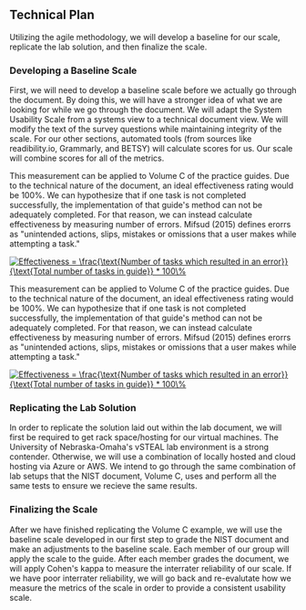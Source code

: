 ## Technical Plan

Utilizing the agile methodology, we will develop a baseline for our scale, replicate the lab solution, and then finalize the scale.

### Developing a Baseline Scale
First, we will need to develop a baseline scale before we actually go through the document. By doing this, we will have a stronger idea of what we are looking for while we go through the document. We will adapt the System Usability Scale from a systems view to a technical document view. We will modify the text of the survey questions while maintaining integrity of the scale. For our other sections, automated tools (from sources like readibility.io, Grammarly, and BETSY) will calculate scores for us. Our scale will combine scores for all of the metrics.

This measurement can be applied to Volume C of the practice guides. Due to the technical nature of the document, an ideal effectiveness rating would be 100%. We can hypothesize that if one task is not completed successfully, the implementation of that guide's method can not be adequately completed. For that reason, we can instead calculate effectiveness by measuring number of errors. Mifsud (2015) defines erorrs as "unintended actions, slips, mistakes or omissions that a user makes while attempting a task."

<a href="http://www.codecogs.com/eqnedit.php?latex=Effectiveness&space;=&space;\frac{\text{Number&space;of&space;tasks&space;which&space;resulted&space;in&space;an&space;error}}{\text{Total&space;number&space;of&space;tasks&space;in&space;guide}}&space;*&space;100\%" target="_blank"><img src="http://latex.codecogs.com/gif.latex?Effectiveness&space;=&space;\frac{\text{Number&space;of&space;tasks&space;which&space;resulted&space;in&space;an&space;error}}{\text{Total&space;number&space;of&space;tasks&space;in&space;guide}}&space;*&space;100\%" title="Effectiveness = \frac{\text{Number of tasks which resulted in an error}}{\text{Total number of tasks in guide}} * 100\%" /></a>

This measurement can be applied to Volume C of the practice guides. Due to the technical nature of the document, an ideal effectiveness rating would be 100%. We can hypothesize that if one task is not completed successfully, the implementation of that guide's method can not be adequately completed. For that reason, we can instead calculate effectiveness by measuring number of errors. Mifsud (2015) defines erorrs as "unintended actions, slips, mistakes or omissions that a user makes while attempting a task."

<a href="http://www.codecogs.com/eqnedit.php?latex=Effectiveness&space;=&space;\frac{\text{Number&space;of&space;tasks&space;which&space;resulted&space;in&space;an&space;error}}{\text{Total&space;number&space;of&space;tasks&space;in&space;guide}}&space;*&space;100\%" target="_blank"><img src="http://latex.codecogs.com/gif.latex?Effectiveness&space;=&space;\frac{\text{Number&space;of&space;tasks&space;which&space;resulted&space;in&space;an&space;error}}{\text{Total&space;number&space;of&space;tasks&space;in&space;guide}}&space;*&space;100\%" title="Effectiveness = \frac{\text{Number of tasks which resulted in an error}}{\text{Total number of tasks in guide}} * 100\%" /></a>


### Replicating the Lab Solution
In order to replicate the solution laid out within the lab document, we will first be required to get rack space/hosting for our virtual machines. The University of Nebraska-Omaha's vSTEAL lab environment is a strong contender. Otherwise, we will use a combination of locally hosted and cloud hosting via Azure or AWS. We intend to go through the same combination of lab setups that the NIST document, Volume C, uses and perform all the same tests to ensure we recieve the same results.

### Finalizing the Scale
After we have finished replicating the Volume C example, we will use the baseline scale developed in our first step to grade the NIST document and make an adjustments to the baseline scale. Each member of our group will apply the scale to the guide. After each member grades the document, we will apply Cohen's kappa to measure the interrater reliability of our scale. If we have poor interrater reliability, we will go back and re-evalutate how we measure the metrics of the scale in order to provide a consistent usability scale.
